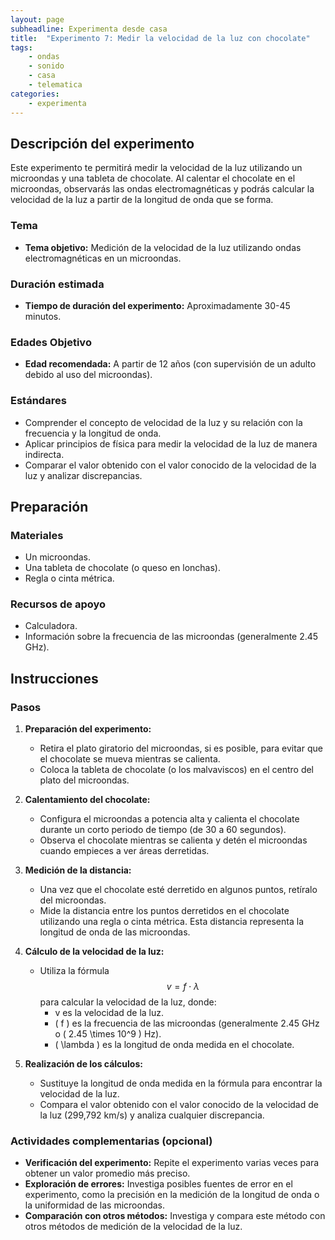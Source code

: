 ```yaml
---
layout: page
subheadline: Experimenta desde casa
title:  "Experimento 7: Medir la velocidad de la luz con chocolate"
tags:
    - ondas
    - sonido
    - casa
    - telematica
categories:
    - experimenta
---
```


## Descripción del experimento

Este experimento te permitirá medir la velocidad de la luz utilizando un microondas y una tableta de chocolate. Al calentar el chocolate en el microondas, observarás las ondas electromagnéticas y podrás calcular la velocidad de la luz a partir de la longitud de onda que se forma.

### Tema

- **Tema objetivo:** Medición de la velocidad de la luz utilizando ondas electromagnéticas en un microondas.

### Duración estimada

- **Tiempo de duración del experimento:** Aproximadamente 30-45 minutos.

### Edades Objetivo

- **Edad recomendada:** A partir de 12 años (con supervisión de un adulto debido al uso del microondas).

### Estándares

- Comprender el concepto de velocidad de la luz y su relación con la frecuencia y la longitud de onda.
- Aplicar principios de física para medir la velocidad de la luz de manera indirecta.
- Comparar el valor obtenido con el valor conocido de la velocidad de la luz y analizar discrepancias.

## Preparación

### Materiales

- Un microondas.
- Una tableta de chocolate (o queso en lonchas).
- Regla o cinta métrica.

### Recursos de apoyo

- Calculadora.
- Información sobre la frecuencia de las microondas (generalmente 2.45 GHz).

## Instrucciones

### Pasos

1. **Preparación del experimento:**
   - Retira el plato giratorio del microondas, si es posible, para evitar que el chocolate se mueva mientras se calienta.
   - Coloca la tableta de chocolate (o los malvaviscos) en el centro del plato del microondas.

2. **Calentamiento del chocolate:**
   - Configura el microondas a potencia alta y calienta el chocolate durante un corto periodo de tiempo (de 30 a 60 segundos).
   - Observa el chocolate mientras se calienta y detén el microondas cuando empieces a ver áreas derretidas.

3. **Medición de la distancia:**
   - Una vez que el chocolate esté derretido en algunos puntos, retíralo del microondas.
   - Mide la distancia entre los puntos derretidos en el chocolate utilizando una regla o cinta métrica. Esta distancia representa la longitud de onda de las microondas.

4. **Cálculo de la velocidad de la luz:**
   - Utiliza la fórmula $${v = f \cdot \lambda}$$ para calcular la velocidad de la luz, donde:
     - v es la velocidad de la luz.
     - \( f \) es la frecuencia de las microondas (generalmente 2.45 GHz o \( 2.45 \times 10^9 \) Hz).
     - \( \lambda \) es la longitud de onda medida en el chocolate.

5. **Realización de los cálculos:**
   - Sustituye la longitud de onda medida en la fórmula para encontrar la velocidad de la luz.
   - Compara el valor obtenido con el valor conocido de la velocidad de la luz (299,792 km/s) y analiza cualquier discrepancia.

### Actividades complementarias (opcional)

- **Verificación del experimento:** Repite el experimento varias veces para obtener un valor promedio más preciso.
- **Exploración de errores:** Investiga posibles fuentes de error en el experimento, como la precisión en la medición de la longitud de onda o la uniformidad de las microondas.
- **Comparación con otros métodos:** Investiga y compara este método con otros métodos de medición de la velocidad de la luz.
